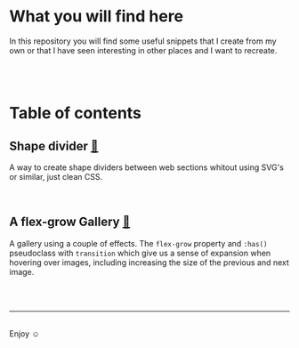 
# What you will find here 
In this repository you will find some useful snippets that I create from my own or that I have seen interesting in other places and I want to recreate.

<br>
<br>

# Table of contents

## Shape divider [🔮](https://zonaguillermo.github.io/HTML-CSS-Javascript--Lab/shape-divider/)
A way to create shape dividers between web sections whitout using SVG's or similar, just clean CSS. 

<br>

## A flex-grow Gallery [🔮](https://zonaguillermo.github.io/HTML-CSS-Javascript--Lab/gallery-flex-grow/)

A gallery using a couple of effects. The `flex-grow` property and `:has()` pseudoclass with `transition` which give us a sense of expansion when hovering over images, including increasing the size of the previous and next image.

<br>
<br>
<hr>
<br>
Enjoy ☺